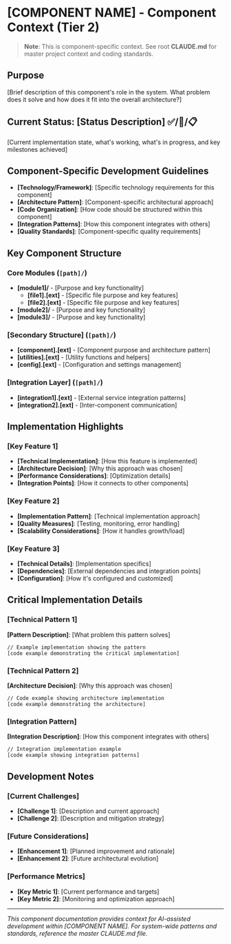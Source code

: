 # [COMPONENT NAME] - Component Context (Tier 2)

> **Note**: This is component-specific context. See root **CLAUDE.md** for master project context and coding standards.

## Purpose

[Brief description of this component's role in the system. What problem does it solve and how does it fit into the overall architecture?]

## Current Status: [Status Description] ✅/🚧/📋

[Current implementation state, what's working, what's in progress, and key milestones achieved]

## Component-Specific Development Guidelines

- **[Technology/Framework]**: [Specific technology requirements for this component]
- **[Architecture Pattern]**: [Component-specific architectural approach]
- **[Code Organization]**: [How code should be structured within this component]
- **[Integration Patterns]**: [How this component integrates with others]
- **[Quality Standards]**: [Component-specific quality requirements]

## Key Component Structure

### Core Modules (`[path]/`)

- **[module1]/** - [Purpose and key functionality]
  - **[file1].[ext]** - [Specific file purpose and key features]
  - **[file2].[ext]** - [Specific file purpose and key features]
- **[module2]/** - [Purpose and key functionality]
- **[module3]/** - [Purpose and key functionality]

### [Secondary Structure] (`[path]/`)

- **[component].[ext]** - [Component purpose and architecture pattern]
- **[utilities].[ext]** - [Utility functions and helpers]
- **[config].[ext]** - [Configuration and settings management]

### [Integration Layer] (`[path]/`)

- **[integration1].[ext]** - [External service integration patterns]
- **[integration2].[ext]** - [Inter-component communication]

## Implementation Highlights

### [Key Feature 1]

- **[Technical Implementation]**: [How this feature is implemented]
- **[Architecture Decision]**: [Why this approach was chosen]
- **[Performance Considerations]**: [Optimization details]
- **[Integration Points]**: [How it connects to other components]

### [Key Feature 2]

- **[Implementation Pattern]**: [Technical implementation approach]
- **[Quality Measures]**: [Testing, monitoring, error handling]
- **[Scalability Considerations]**: [How it handles growth/load]

### [Key Feature 3]

- **[Technical Details]**: [Implementation specifics]
- **[Dependencies]**: [External dependencies and integration points]
- **[Configuration]**: [How it's configured and customized]

## Critical Implementation Details

### [Technical Pattern 1]

**[Pattern Description]**: [What problem this pattern solves]

```[language]
// Example implementation showing the pattern
[code example demonstrating the critical implementation]
```

### [Technical Pattern 2]

**[Architecture Decision]**: [Why this approach was chosen]

```[language]
// Code example showing architecture implementation
[code example demonstrating the architecture]
```

### [Integration Pattern]

**[Integration Description]**: [How this component integrates with others]

```[language]
// Integration implementation example
[code example showing integration patterns]
```

## Development Notes

### [Current Challenges]

- **[Challenge 1]**: [Description and current approach]
- **[Challenge 2]**: [Description and mitigation strategy]

### [Future Considerations]

- **[Enhancement 1]**: [Planned improvement and rationale]
- **[Enhancement 2]**: [Future architectural evolution]

### [Performance Metrics]

- **[Key Metric 1]**: [Current performance and targets]
- **[Key Metric 2]**: [Monitoring and optimization approach]

---

_This component documentation provides context for AI-assisted development within [COMPONENT NAME]. For system-wide patterns and standards, reference the master CLAUDE.md file._
